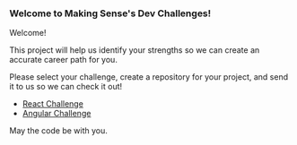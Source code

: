 ### Welcome to Making Sense's Dev Challenges!

Welcome!

This project will help us identify your strengths so we can create an accurate career path for you.

Please select your challenge, create a repository for your project, and send it to us so we can check it out!

- [React Challenge](react/)
- [Angular Challenge](angular.x/)

May the code be with you.
